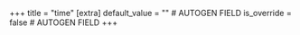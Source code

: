 +++
title = "time"
[extra]
default_value = "" # AUTOGEN FIELD
is_override = false # AUTOGEN FIELD
+++
